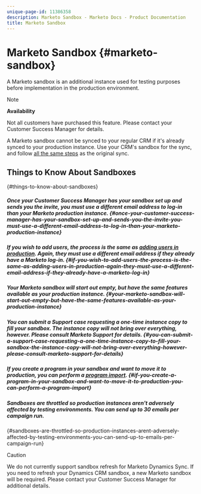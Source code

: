 ```yaml
---
unique-page-id: 11386358
description: Marketo Sandbox - Marketo Docs - Product Documentation
title: Marketo Sandbox
---
```


# Marketo Sandbox {#marketo-sandbox}

A Marketo sandbox is an additional instance used for testing purposes before implementation in the production environment.

>[!NOTE]
>
>**Availability**
>
>Not all customers have purchased this feature. Please contact your Customer Success Manager for details.

A Marketo sandbox cannot be synced to your regular CRM if it's already synced to your production instance. Use your CRM's sandbox for the sync, and follow [all the same steps](http://docs.marketo.com/display/DOCS/CRM+Sync) as the original sync.  

## Things to Know About Sandboxes  
{#things-to-know-about-sandboxes}

##### Once your Customer Success Manager has your sandbox set up and sends you the invite, you must use a different email address to log-in than your Marketo production instance. {#once-your-customer-success-manager-has-your-sandbox-set-up-and-sends-you-the-invite-you-must-use-a-different-email-address-to-log-in-than-your-marketo-production-instance}

##### If you wish to add users, the process is the same as [adding users in production](http://docs.marketo.com/display/DOCS/Managing+Marketo+Users#ManagingMarketoUsers-CreateUsers). Again, they must use a different email address if they already have a Marketo log-in. {#if-you-wish-to-add-users-the-process-is-the-same-as-adding-users-in-production-again-they-must-use-a-different-email-address-if-they-already-have-a-marketo-log-in}

##### Your Marketo sandbox will start out empty, but have the same features available as your production instance. {#your-marketo-sandbox-will-start-out-empty-but-have-the-same-features-available-as-your-production-instance}

##### You can submit a Support case requesting a one-time instance copy to fill your sandbox. The instance copy will not bring over *everything*, however. Please consult Marketo Support for details. {#you-can-submit-a-support-case-requesting-a-one-time-instance-copy-to-fill-your-sandbox-the-instance-copy-will-not-bring-over-everything-however-please-consult-marketo-support-for-details}

##### If you create a program in your sandbox and want to move it to production, you can perform a [program import](http://docs.marketo.com/display/DOCS/Import+a+Program). {#if-you-create-a-program-in-your-sandbox-and-want-to-move-it-to-production-you-can-perform-a-program-import}

##### Sandboxes are throttled so production instances aren't adversely affected by testing environments. You can send up to 30 emails per campaign run.  
  
{#sandboxes-are-throttled-so-production-instances-arent-adversely-affected-by-testing-environments-you-can-send-up-to-emails-per-campaign-run}

>[!CAUTION]
>
>We do not currently support sandbox refresh for Marketo Dynamics Sync. If you need to refresh your Dynamics CRM sandbox, a new Marketo sandbox will be required. Please contact your Customer Success Manager for additional details.

